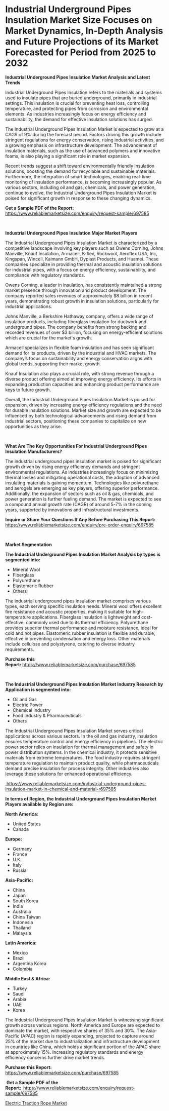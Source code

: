 <p><h1>Industrial Underground Pipes Insulation Market Size Focuses on Market Dynamics, In-Depth Analysis and Future Projections of its Market Forecasted for Period from 2025 to 2032</h1></p><p><strong>Industrial Underground Pipes Insulation Market Analysis and Latest Trends</strong></p>
<p><p>Industrial Underground Pipes Insulation refers to the materials and systems used to insulate pipes that are buried underground, primarily in industrial settings. This insulation is crucial for preventing heat loss, controlling temperature, and protecting pipes from corrosion and environmental elements. As industries increasingly focus on energy efficiency and sustainability, the demand for effective insulation solutions has surged.</p><p>The Industrial Underground Pipes Insulation Market is expected to grow at a CAGR of 9% during the forecast period. Factors driving this growth include stringent regulations for energy conservation, rising industrial activities, and a growing emphasis on infrastructure development. The advancement of insulation materials, such as the use of advanced polymers and innovative foams, is also playing a significant role in market expansion. </p><p>Recent trends suggest a shift toward environmentally friendly insulation solutions, boosting the demand for recyclable and sustainable materials. Furthermore, the integration of smart technologies, enabling real-time monitoring of insulation performance, is becoming increasingly popular. As various sectors, including oil and gas, chemicals, and power generation, continue to evolve, the Industrial Underground Pipes Insulation Market is poised for significant growth in response to these changing dynamics.</p></p>
<p><strong>Get a Sample PDF of the Report:&nbsp;</strong> <a href="https://www.reliablemarketsize.com/enquiry/request-sample/697585?utm_campaign=2804&utm_medium=2&utm_source=Github&utm_content=ia&utm_term=23032025&utm_id=industrial-underground-pipes-insulation">https://www.reliablemarketsize.com/enquiry/request-sample/697585</a></p>
<p>&nbsp;</p>
<p><strong>Industrial Underground Pipes Insulation Major Market Players</strong></p>
<p><p>The Industrial Underground Pipes Insulation Market is characterized by a competitive landscape involving key players such as Owens Corning, Johns Manville, Knauf Insulation, Armacell, K-flex, Rockwool, Aeroflex USA, Inc, Kingspan, Wincell, Kaimann GmbH, Dyplast Products, and Huamei. These companies specialize in providing thermal and acoustic insulation solutions for industrial pipes, with a focus on energy efficiency, sustainability, and compliance with regulatory standards.</p><p>Owens Corning, a leader in insulation, has consistently maintained a strong market presence through innovation and product development. The company reported sales revenues of approximately $8 billion in recent years, demonstrating robust growth in insulation solutions, particularly for industrial applications.</p><p>Johns Manville, a Berkshire Hathaway company, offers a wide range of insulation products, including fiberglass insulation for ductwork and underground pipes. The company benefits from strong backing and recorded revenues of over $3 billion, focusing on energy-efficient solutions which are crucial for the market's growth.</p><p>Armacell specializes in flexible foam insulation and has seen significant demand for its products, driven by the industrial and HVAC markets. The company’s focus on sustainability and energy conservation aligns with global trends, supporting their market growth.</p><p>Knauf Insulation also plays a crucial role, with strong revenue through a diverse product offering aimed at improving energy efficiency. Its efforts in expanding production capacities and enhancing product performance are keys to future growth.</p><p>Overall, the Industrial Underground Pipes Insulation Market is poised for expansion, driven by increasing energy efficiency regulations and the need for durable insulation solutions. Market size and growth are expected to be influenced by both technological advancements and rising demand from industrial sectors, positioning these companies to capitalize on new opportunities as they arise.</p></p>
<p>&nbsp;</p>
<p><strong>What Are The Key Opportunities For Industrial Underground Pipes Insulation Manufacturers?</strong></p>
<p><p>The industrial underground pipes insulation market is poised for significant growth driven by rising energy efficiency demands and stringent environmental regulations. As industries increasingly focus on minimizing thermal losses and mitigating operational costs, the adoption of advanced insulating materials is gaining momentum. Technologies like polyurethane and aerogels are emerging as key players, offering superior performance. Additionally, the expansion of sectors such as oil & gas, chemicals, and power generation is further fueling demand. The market is expected to see a compound annual growth rate (CAGR) of around 5-7% in the coming years, supported by innovations and infrastructural investments.</p></p>
<p><strong>Inquire or Share Your Questions If Any Before Purchasing This Report:</strong> <a href="https://www.reliablemarketsize.com/enquiry/pre-order-enquiry/697585?utm_campaign=2804&utm_medium=2&utm_source=Github&utm_content=ia&utm_term=23032025&utm_id=industrial-underground-pipes-insulation">https://www.reliablemarketsize.com/enquiry/pre-order-enquiry/697585</a></p>
<p>&nbsp;</p>
<p><strong>Market Segmentation</strong></p>
<p><strong>The Industrial Underground Pipes Insulation Market Analysis by types is segmented into:</strong></p>
<p><ul><li>Mineral Wool</li><li>Fiberglass</li><li>Polyurethane</li><li>Elastomeric Rubber</li><li>Others</li></ul></p>
<p><p>The industrial underground pipes insulation market comprises various types, each serving specific insulation needs. Mineral wool offers excellent fire resistance and acoustic properties, making it suitable for high-temperature applications. Fiberglass insulation is lightweight and cost-effective, commonly used due to its thermal efficiency. Polyurethane provides superior thermal performance and moisture resistance, ideal for cold and hot pipes. Elastomeric rubber insulation is flexible and durable, effective in preventing condensation and energy loss. Other materials include cellulose and polystyrene, catering to diverse industry requirements.</p></p>
<p><strong>Purchase this Report:&nbsp;</strong><a href="https://www.reliablemarketsize.com/purchase/697585?utm_campaign=2804&utm_medium=2&utm_source=Github&utm_content=ia&utm_term=23032025&utm_id=industrial-underground-pipes-insulation">https://www.reliablemarketsize.com/purchase/697585</a></p>
<p>&nbsp;</p>
<p><strong>The Industrial Underground Pipes Insulation Market Industry Research by Application is segmented into:</strong></p>
<p><ul><li>Oil and Gas</li><li>Electric Power</li><li>Chemical Industry</li><li>Food Industry & Pharmaceuticals</li><li>Others</li></ul></p>
<p><p>The Industrial Underground Pipes Insulation Market serves critical applications across various sectors. In the oil and gas industry, insulation ensures temperature control and energy efficiency in pipelines. The electric power sector relies on insulation for thermal management and safety in power distribution systems. In the chemical industry, it protects sensitive materials from extreme temperatures. The food industry requires stringent temperature regulation to maintain product quality, while pharmaceuticals demand precise insulation for process integrity. Other industries also leverage these solutions for enhanced operational efficiency.</p></p>
<p><a href="https://www.reliablemarketsize.com/industrial-underground-pipes-insulation-market-in-chemical-and-material-r697585?utm_campaign=2804&utm_medium=2&utm_source=Github&utm_content=ia&utm_term=23032025&utm_id=industrial-underground-pipes-insulation">&nbsp;https://www.reliablemarketsize.com/industrial-underground-pipes-insulation-market-in-chemical-and-material-r697585</a></p>
<p><strong>In terms of Region, the Industrial Underground Pipes Insulation Market Players available by Region are:</strong></p>
<p>
    <p> <strong> North America: </strong>
        <ul>
            <li>United States</li>
            <li>Canada</li>
        </ul>
        </p> 
    <p> <strong> Europe: </strong>
        <ul>
            <li>Germany</li>
            <li>France</li>
            <li>U.K.</li>
            <li>Italy</li>
            <li>Russia</li>
        </ul>
        </p> 
    <p> <strong> Asia-Pacific: </strong>
        <ul>
            <li>China</li>
            <li>Japan</li>
            <li>South Korea</li>
            <li>India</li>
            <li>Australia</li>
            <li>China Taiwan</li>
            <li>Indonesia</li>
            <li>Thailand</li>
            <li>Malaysia</li>
        </ul>
        </p> 
    <p> <strong> Latin America: </strong>
        <ul>
            <li>Mexico</li>
            <li>Brazil</li>
            <li>Argentina Korea</li>
            <li>Colombia</li>
        </ul>
        </p> 
    <p> <strong> Middle East & Africa: </strong>
        <ul>
            <li>Turkey</li>
            <li>Saudi</li>
            <li>Arabia</li>
            <li>UAE</li>
            <li>Korea</li>
        </ul>
    </p>
    </p>
<p><p>The Industrial Underground Pipes Insulation Market is witnessing significant growth across various regions. North America and Europe are expected to dominate the market, with respective shares of 35% and 30%. The Asia-Pacific (APAC) region is rapidly expanding, projected to capture around 25% of the market due to industrialization and infrastructure development in countries like China, which holds a significant portion of the APAC share at approximately 15%. Increasing regulatory standards and energy efficiency concerns further drive market trends.</p></p>
<p><strong>Purchase this Report: </strong><a href="https://www.reliablemarketsize.com/purchase/697585?utm_campaign=2804&utm_medium=2&utm_source=Github&utm_content=ia&utm_term=23032025&utm_id=industrial-underground-pipes-insulation">https://www.reliablemarketsize.com/purchase/697585</a></p>
<p>&nbsp;<strong>Get a Sample PDF of the Report:&nbsp;&nbsp;</strong><a href="https://www.reliablemarketsize.com/enquiry/request-sample/697585?utm_campaign=2804&utm_medium=2&utm_source=Github&utm_content=ia&utm_term=23032025&utm_id=industrial-underground-pipes-insulation">https://www.reliablemarketsize.com/enquiry/request-sample/697585</a></p>
<p><strong></strong></p>
<p><p><a href="https://github.com/watzondechao/Market-Research-Report-List-1/blob/main/electric-traction-rope-market.md?utm_campaign=2804&utm_medium=2&utm_source=Github&utm_content=ia&utm_term=23032025&utm_id=industrial-underground-pipes-insulation">Electric Traction Rope Market</a></p></p>